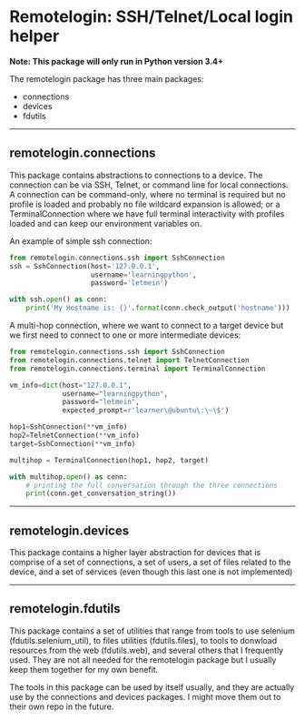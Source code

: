 Remotelogin: SSH/Telnet/Local login helper
==========================================

**Note: This package will only run in Python version 3.4+**

The remotelogin package has three main packages:

- connections
- devices
- fdutils

------
## remotelogin.connections
This package contains abstractions to connections to a device.
The connection can be via SSH, Telnet, or command line for local connections.
A connection can be command-only, where no terminal is required but
no profile is loaded and probably no file wildcard expansion is allowed;
or a TerminalConnection where we have full terminal interactivity with profiles
loaded and can keep our environment variables on.


An example of simple ssh connection:

``` python
from remotelogin.connections.ssh import SshConnection
ssh = SshConnection(host='127.0.0.1',
                    username='learningpython',
                    password='letmein')

with ssh.open() as conn:
    print('My Hostname is: {}'.format(conn.check_output('hostname')))
```        

A multi-hop connection, where we want to connect to a target device but
 we first need to connect to one or more intermediate devices:

``` python
from remotelogin.connections.ssh import SshConnection
from remotelogin.connections.telnet import TelnetConnection
from remotelogin.connections.terminal import TerminalConnection

vm_info=dict(host="127.0.0.1",
             username="learningpython",
             password="letmein",
             expected_prompt=r'learner\@ubuntu\:\~\$')

hop1=SshConnection(**vm_info)
hop2=TelnetConnection(**vm_info)
target=SshConnection(**vm_info)

multihop = TerminalConnection(hop1, hop2, target)

with multihop.open() as conn:
    # printing the full conversation through the three connections 
    print(conn.get_conversation_string())

```

------

## remotelogin.devices
This package contains a higher layer abstraction for devices that is
comprise of a set of connections, a set of users, a set of files related
to the device, and a set of services (even though this last one is not implemented)

------

## remotelogin.fdutils
This package contains a set of utilities that range from tools to use selenium (fdutils.selenium_util),
to files utilities (fdutils.files), to tools to donwload resources from the web (fdutils.web),
and several others that I frequently used.  They are not all needed for
the remotelogin package but I usually keep them together for my own benefit.

The tools in this package can be used by itself usually,
and they are actually use by the connections and devices packages. I might
move them out to their own repo in the future.
